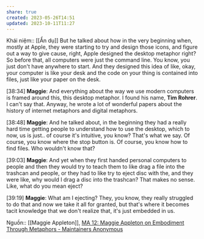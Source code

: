 ```yaml
---
share: true
created: 2023-05-26T14:51
updated: 2023-10-11T11:27
---
```

Khái niệm:: [[Ẩn dụ]]
But he talked about how in the very beginning when, mostly at Apple, they were starting to try and design those icons, and figure out a way to give cause, right, Apple designed the desktop metaphor right? So before that, all computers were just the command line. You know, you just don't have anywhere to start. And they designed this idea of like, okay, your computer is like your desk and the code on your thing is contained into files, just like your paper on the desk.

[38:34] **Maggie**: And everything about the way we use modern computers is framed around this, this desktop metaphor. I found his name, **Tim Rohrer**. I can't say that. Anyway, he wrote a lot of wonderful papers about the history of internet metaphors and digital metaphors.

[38:48] **Maggie**: And he talked about, in the beginning they had a really hard time getting people to understand how to use the desktop, which to now, us is just.. of course it's intuitive, you know? That's what we say. Of course, you know where the stop button is. Of course, you know how to find files. Who wouldn't know that?

[39:03] **Maggie**: And yet when they first handed personal computers to people and then they would try to teach them to like drag a file into the trashcan and people, or they had to like try to eject disc with the, and they were like, why would I drag a disc into the trashcan? That makes no sense. Like, what do you mean eject?

[39:19] **Maggie**: What am I ejecting? They, you know, they really struggled to do that and now we take it all for granted, but that's where it becomes tacit knowledge that we don't realize that, it's just embedded in us.


Nguồn:: [[Maggie Appleton]], [MA 12: Maggie Appleton on Embodiment Through Metaphors - Maintainers Anonymous](https://maintainersanonymous.com/metaphor/#t=37:57)
